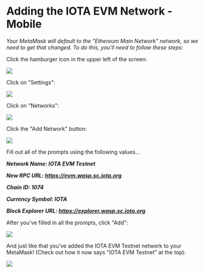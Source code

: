 # Adding the IOTA EVM Network - Mobile

_Your MetaMask will default to the "Ethereum Main Network" network, so we need to get that changed. To do this, you'll need to follow these steps:_



Click the hamburger icon in the upper left of the screen:

![](<../../../.gitbook/assets/image (26) (1) (1).png>)

Click on "Settings":

![](<../../../.gitbook/assets/image (10) (1).png>)

Click on "Networks":

![](<../../../.gitbook/assets/image (6) (1).png>)

Click the "Add Network" button:

![](<../../../.gitbook/assets/image (23) (1) (1) (1).png>)



Fill out all of the prompts using the following values...

_**Network Name: IOTA EVM Testnet**_

_**New RPC URL: https://evm.wasp.sc.iota.org**_

_**Chain ID: 1074**_

_**Currency Symbol: IOTA**_

_**Block Explorer URL: https://explorer.wasp.sc.iota.org**_



After you've filled in all the prompts, click "Add":

![](<../../../.gitbook/assets/image (7) (1).png>)

And just like that you've added the IOTA EVM Testnet network to your MetaMask! (Check out how it now says "IOTA EVM Testnet" at the top):

![](<../../../.gitbook/assets/image (5).png>)
